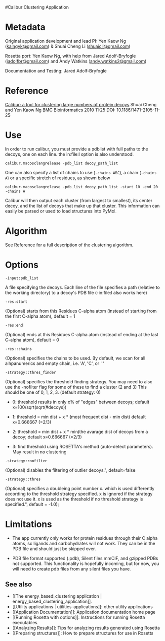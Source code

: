 #Calibur Clustering Application

Metadata
========
Original application development and lead PI: Yen Kaow Ng (kalngyk@gmail.com) & Shuai Cheng Li (shuaicli@gmail.com)

Rosetta port: Yen Kaow Ng, with help from Jared Adolf-Bryfogle (jadolfbr@gmail.com) and Andy Watkins (andy.watkins2@gmail.com)

Documentation and Testing: Jared Adolf-Bryfogle

Reference
=========
[Calibur: a tool for clustering large numbers of protein decoys](http://bmcbioinformatics.biomedcentral.com/articles/10.1186/1471-2105-11-25)
Shuai Cheng and Yen Kaow Ng
BMC Bioinformatics 2010 11:25
DOI: 10.1186/1471-2105-11-25

Use
===
In order to run calibur, you must provide a pdblist with full paths to the decoys, one on each line.
the in:file:l option is also understood. 
```
calibur.macosclangrelease -pdb_list decoy_path_list
```

One can also specify a list of chains to use (```-chains ABC```), a chain (```-chains A```) or a specific stretch of residues, as shown below
```
calibur.macosclangrelease -pdb_list decoy_path_list -start 10 -end 20 -chains A
```

Calibur will then output each cluster (from largest to smallest), its center decoy, and the list of decoys that make up that cluster.  This information can easily be parsed or used to load structures into PyMol. 

Algorithm
=========
See Reference for a full description of the clustering algorithm.

Options
=======
```
-input:pdb_list
```
A file specifying the decoys. Each line of the file specifies a path (relative to the working directory) to a decoy's PDB file (-in:file:l also works here)


```
-res:start
```
(Optional) starts from this Residues C-alpha atom (instead of starting from the first C-alpha atom), default = 1
		
```
-res:end
```
(Optional) ends at this Residues C-alpha atom (instead of ending at the last C-alpha atom), default = 0

```
-res::chains
```
(Optional) specifies the chains to be used. By default, we scan for all alhpanumerics and empty chain, i.e. 'A', 'C', or ' '
		
```
-strategy::thres_finder
```
(Optional) specifies the threshold finding strategy. You may need to also use the -nofilter flag for some of these to find a cluster (2 and 3) This should be one of 0, 1, 2, 3. (default strategy: 0) 
			

 -  0: threshold results in only x% of \"edges\" between decoys; default x=100/sqrt(sqrt(#decoys))
			
 -  1: threshold = min dist + x * (most frequent dist - min dist) default x=0.666667 (=2/3)
			
 -  2: threshold = min dist + x * min(the avarage dist of decoys from a decoy; default x=0.666667 (=2/3)
			
 -  3: find threshold using ROSETTA's method (auto-detect parameters).  May result in no clustering
		
```
-strategy::nofilter
```
(Optional) disables the filtering of outlier decoys.", default=false
 
```
-strategy::thres
```
(Optional) specifies a doubleing point number x. which is used differently according to the threshold strategy specified. x is ignored if the strategy does not use it. x is used as the threshold if no threshold strategy is specified.", default = -1.0);

Limitations
===========
 - The app currently only works for protein residues through their C alpha atoms, so ligands and carbohydrates will not work.  They can be in the PDB file and should just be skipped over.

 - PDB file format supported (.pdb), Silent files mmCIF, and gzipped PDBs not supported.  This functionality is hopefully incoming, but for now, you will need to create pdb files from any silent files you have.


## See also
* [[The energy_based_clustering application | energy_based_clustering_application]].
* [[Utility applications | utilities-applications]]: other utility applications
* [[Application Documentation]]: Application documentation home page
* [[Running Rosetta with options]]: Instructions for running Rosetta executables.
* [[Analyzing Results]]: Tips for analyzing results generated using Rosetta
* [[Preparing structures]]: How to prepare structures for use in Rosetta